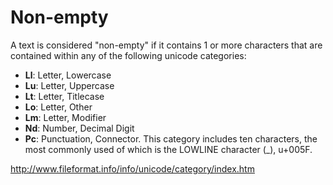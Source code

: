 # Non-empty

A text is considered "non-empty" if it contains 1 or more characters that are contained within any of the following unicode categories:

- **Ll**: Letter, Lowercase
- **Lu**: Letter, Uppercase
- **Lt**: Letter, Titlecase
- **Lo**: Letter, Other
- **Lm**: Letter, Modifier
- **Nd**: Number, Decimal Digit
- **Pc**: Punctuation, Connector. This category includes ten characters, the most commonly used of which is the LOWLINE character (_), u+005F.


http://www.fileformat.info/info/unicode/category/index.htm
